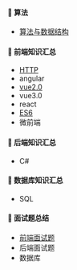 #### :closed_book: 算法
* [算法与数据结构](https://github.com/huich/Code-Notes/blob/main/items/LeetCodeList.md)

#### :green_book: 前端知识汇总
* [HTTP](https://github.com/huich/Code-Notes/blob/main/doc/HTTP.md)
* angular
* [vue2.0](https://github.com/huich/Code-Notes/blob/main/doc/vue/readme.md) 
* vue3.0 
* react
* [ES6](https://github.com/huich/Code-Notes/blob/main/doc/ECMAScript6.md) 
* 微前端 


#### :blue_book: 后端知识汇总
* C#

#### :orange_book: 数据库知识汇总
* SQL

#### :book: 面试题总结 
* [前端面试题](https://github.com/huich/Code-Notes/blob/main/doc/%E5%B8%B8%E8%A7%81%E9%9D%A2%E8%AF%95%E9%97%AE%E9%A2%98.md) 
* 后端面试题 
* 数据库 

